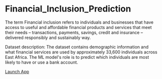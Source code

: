 # Financial_Inclusion_Prediction
The term Financial inclusion refers to individuals and businesses that have access to useful and affordable financial products and services that meet their needs – transactions, payments, savings, credit and insurance – delivered responsibly and sustainably way.

Dataset description: The dataset contains demographic information and what financial services are used by approximately 33,600 individuals across East Africa. The ML model's role is to predict which individuals are most likely to have or use a bank account.

[Launch App](https://share.streamlit.io/PereOlisa/Financial_Inclusion_Prediction/Bank_Account_Prediction2.py)
